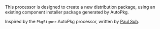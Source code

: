 This processor is designed to create a new distribution package, using an existing component installer package generated by AutoPkg.

Inspired by the `PkgSigner` AutoPkg processor, written by [Paul Suh](https://www.linkedin.com/in/pasuh/).
